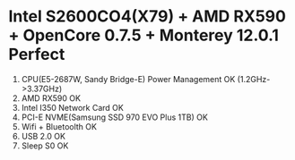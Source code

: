# Intel S2600CO4(X79) + AMD RX590 + OpenCore 0.7.5 + Monterey 12.0.1 Perfect

1. CPU(E5-2687W, Sandy Bridge-E) Power Management OK (1.2GHz->3.37GHz)
2. AMD RX590 OK
3. Intel I350 Network Card OK
4. PCI-E NVME(Samsung SSD 970 EVO Plus 1TB) OK
5. Wifi + Bluetoolth OK
6. USB 2.0 OK
7. Sleep S0 OK
